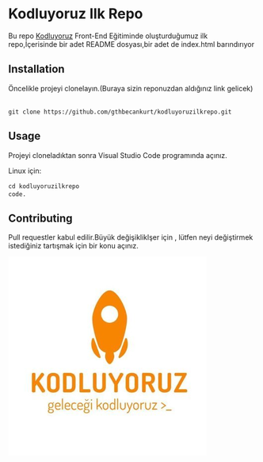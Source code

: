 # Kodluyoruz Ilk Repo
Bu repo [Kodluyoruz](https://app.patika.dev/courses/git/odev1) Front-End  Eğitiminde oluşturduğumuz ilk repo,İçerisinde bir adet README dosyası,bir adet de index.html barındırıyor
## Installation
Öncelikle projeyi clonelayın.(Buraya sizin reponuzdan aldığınız link gelicek)

``` 

git clone https://github.com/gthbecankurt/kodluyoruzilkrepo.git
```

## Usage
 
 Projeyi cloneladıktan sonra Visual Studio Code programında açınız.

 Linux için:

 ``` 
 cd kodluyoruzilkrepo
 code.
 ```

 ## Contributing
Pull requestler kabul edilir.Büyük değişikliklşer için , lütfen neyi değiştirmek istediğiniz tartışmak için bir konu açınız.

![Kodluyoruz Logo](https://raw.githubusercontent.com/Kodluyoruz/taskforce/git/git/markdown-nedir-nasil-kullaniriz-/figures/kodluyoruz_logo.jpg)

